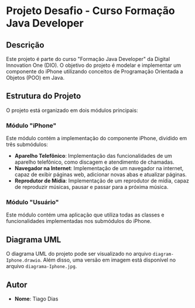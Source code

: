 # Projeto Desafio - Curso Formação Java Developer

## Descrição
Este projeto é parte do curso "Formação Java Developer" da Digital Innovation One (DIO). O objetivo do projeto é modelar e implementar um componente do iPhone utilizando conceitos de Programação Orientada a Objetos (POO) em Java.

## Estrutura do Projeto
O projeto está organizado em dois módulos principais:

### Módulo "iPhone"
Este módulo contém a implementação do componente iPhone, dividido em três submódulos:

- **Aparelho Telefônico**: Implementação das funcionalidades de um aparelho telefônico, como discagem e atendimento de chamadas.
- **Navegador na Internet**: Implementação de um navegador na internet, capaz de exibir páginas web, adicionar novas abas e atualizar páginas.
- **Reprodutor de Mídia**: Implementação de um reprodutor de mídia, capaz de reproduzir músicas, pausar e passar para a próxima música.

### Módulo "Usuário"
Este módulo contém uma aplicação que utiliza todas as classes e funcionalidades implementadas nos submódulos do iPhone.

## Diagrama UML
O diagrama UML do projeto pode ser visualizado no arquivo `diagram-Iphone.drawio`. Além disso, uma versão em imagem está disponível no arquivo `diagrama-Iphone.jpg`.

## Autor
- **Nome**: Tiago Dias

